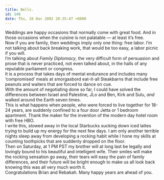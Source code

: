```yaml
---
title: Bells.
id: 148
date: Thu, 26 Dec 2002 20:35:47 +0000
---
```


Weddings are happy occasions that normally come with great food. And in those occasions when the cuisine is not palatable — at least it’s free.  
 Now if you are family, then weddings imply only one thing: free labor. I’m not talking about back breaking work, that would be too easy, a labor picnic if you will.  
 I’m talking about *Family Diplomacy*, the very difficult form of persuasion and prose that is never practiced, not even talked about, in the halls of any reputable parliament or congress.  
 It is a process that takes days of mental endurance and includes many ‘compromised’ meals at smorgasbord eat-it-all Steakbarns that include free peanuts and waiters that are forced to dance on cue.  
 With the amount of negotiating done so far, I could have solved the differences between Israel and Palestine, JLo and Ben, Kirk and Sulu, *and* walked around the Earth seven times.  
 This is what happens when people, who were forced to live together for 18-24 years, are suddenly confined to a four door Jetta or 1 bedroom apartment. Thank the maker for the invention of the modern day hotel room with free <span class-caps="">HBO</span>.  
 I write this, stowed away in the local Starbucks sucking down iced lattes trying to build up my energy for the next few days. I am only another terrible nights sleep away from developing a rocking habit while I hone my skills at counting toothpicks that are suddenly dropped on the floor.  
 Then on Saturday, at 1 <span class="caps">PM PST</span> my brother will at long last be legally and lovingly bound to his beautiful and intelligent wife. Their smiles will make the rocking sensation go away, their tears will easy the pain of family differences, and their future will be bright enough to make us all look back knowing this was all very much worth it.  
 Congratulations Brian and Rebakah. Many happy years are ahead of you.


